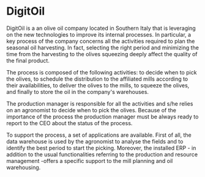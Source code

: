 # DigitOil

DigitOil is a an olive oil company located in Southern Italy that is leveraging on the new technologies to improve its internal processes. In particular, a key process of the company concerns all the activities required to plan the seasonal oil harvesting. In fact, selecting the right period and minimizing the time from the harvesting to the olives squeezing deeply affect the quality of the final product. 

The process is composed of the following activities: to decide when to pick the olives, to schedule the distribution to the affiliated mills according to their availabilities, to deliver the olives to the mills, to squeeze the olives, and finally to store the oil in the company's warehouses.

The production manager is responsible for all the activities and s/he relies on an agronomist to decide when to pick the olives. Because of the importance of the process the production manager must be always ready to report to the CEO about the status of the process. 

To support the process, a set of applications are available. First of all, the data warehouse is used by the agronomist to analyse the fields and to identify the best period to start the picking. Moreover, the installed ERP - in addition to the usual functionalities referring to the production and resource management -offers a specific support to the mill planning and oil warehousing.  
